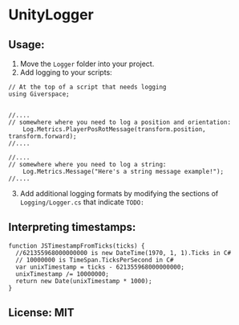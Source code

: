 # UnityLogger

## Usage:

1. Move the `Logger` folder into your project.
2. Add logging to your scripts:

```
// At the top of a script that needs logging
using Giverspace;


//....
// somewhere where you need to log a position and orientation:
	Log.Metrics.PlayerPosRotMessage(transform.position, transform.forward);
//....

//....
// somewhere where you need to log a string:
	Log.Metrics.Message("Here's a string message example!");
//....
```

3. Add additional logging formats by modifying the sections of `Logging/Logger.cs` that indicate `TODO:`

## Interpreting timestamps:

```
function JSTimestampFromTicks(ticks) {
  //621355968000000000 is new DateTime(1970, 1, 1).Ticks in C#
  // 10000000 is TimeSpan.TicksPerSecond in C#
  var unixTimestamp = ticks - 621355968000000000;
  unixTimestamp /= 10000000;
  return new Date(unixTimestamp * 1000);
}
```

## License: MIT
